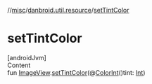 //[misc](../../index.md)/[danbroid.util.resource](index.md)/[setTintColor](set-tint-color.md)



# setTintColor  
[androidJvm]  
Content  
fun [ImageView](https://developer.android.com/reference/kotlin/android/widget/ImageView.html).[setTintColor](set-tint-color.md)(@[ColorInt](https://developer.android.com/reference/kotlin/androidx/annotation/ColorInt.html)()tint: [Int](https://kotlinlang.org/api/latest/jvm/stdlib/kotlin/-int/index.html))  




